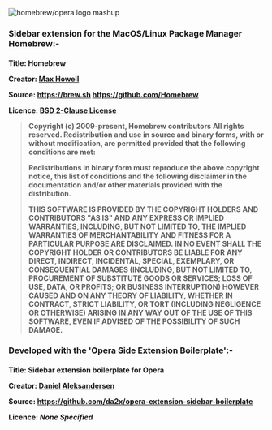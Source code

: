![homebrew/opera logo mashup](https://raw.githubusercontent.com/ceyxalec/opera-extension-sidebar-boilerplate/master/Opera-Brew-SB/Oper-Brew.png)
<h3>Sidebar extension for the MacOS/Linux Package Manager Homebrew:-</h3>

                                                                               
<h4>Title: Homebrew

Creator:
[Max Howell](https://mxcl.dev)

Source:
https://brew.sh
https://github.com/Homebrew

Licence:
[BSD 2-Clause License](https://raw.githubusercontent.com/Homebrew/brew/master/LICENSE.txt)

> Copyright (c) 2009-present, Homebrew contributors All rights reserved. Redistribution and 
> use in source and binary forms, with or without modification, are permitted provided that 
> the following conditions are met:
> 
> Redistributions in binary form must reproduce the above copyright notice,  this list 
> of conditions and the following disclaimer in the documentation  and/or other materials 
> provided with the distribution.
> 
> THIS SOFTWARE IS PROVIDED BY THE COPYRIGHT HOLDERS AND CONTRIBUTORS
> "AS IS" AND ANY EXPRESS OR IMPLIED WARRANTIES, INCLUDING, BUT NOT
> LIMITED TO, THE IMPLIED WARRANTIES OF MERCHANTABILITY AND FITNESS FOR
> A PARTICULAR PURPOSE ARE DISCLAIMED. IN NO EVENT SHALL THE COPYRIGHT
> HOLDER OR CONTRIBUTORS BE LIABLE FOR ANY DIRECT, INDIRECT, INCIDENTAL,
> SPECIAL, EXEMPLARY, OR CONSEQUENTIAL DAMAGES (INCLUDING, BUT NOT
> LIMITED TO, PROCUREMENT OF SUBSTITUTE GOODS OR SERVICES; LOSS OF USE,
> DATA, OR PROFITS; OR BUSINESS INTERRUPTION) HOWEVER CAUSED AND ON ANY
> THEORY OF LIABILITY, WHETHER IN CONTRACT, STRICT LIABILITY, OR TORT
> (INCLUDING NEGLIGENCE OR OTHERWISE) ARISING IN ANY WAY OUT OF THE USE
> OF THIS SOFTWARE, EVEN IF ADVISED OF THE POSSIBILITY OF SUCH DAMAGE.

<h3>Developed with the 'Opera Side Extension Boilerplate':-

<h4>Title: Sidebar extension boilerplate for Opera

Creator:
[Daniel Aleksandersen](https://www.daniel.priv.no/)

Source:
https://github.com/da2x/opera-extension-sidebar-boilerplate

Licence:
*None Specified*
